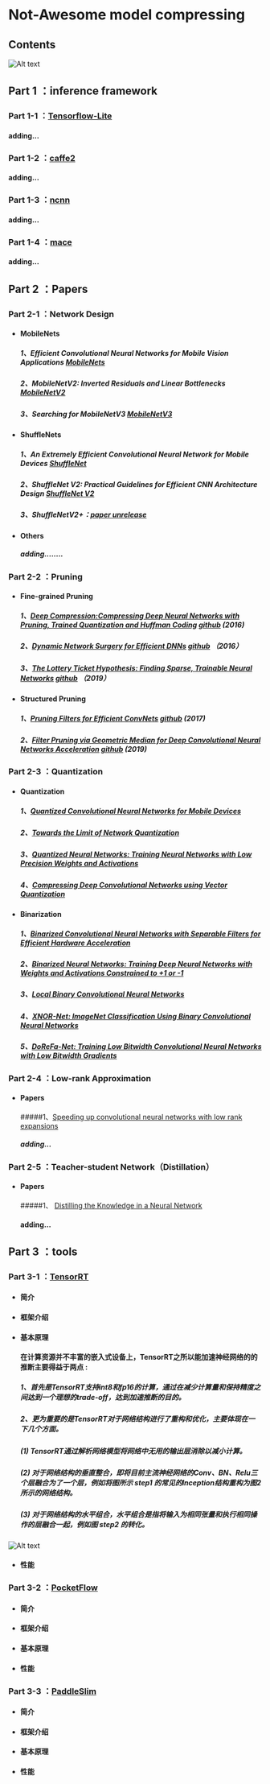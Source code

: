 # Not-Awesome model compressing

## Contents

![Alt text](img/Contents.png)

## Part 1 ：inference framework

### Part 1-1 ：[Tensorflow-Lite](https://www.tensorflow.org/lite)

#### adding...

### Part 1-2 ：[caffe2](https://caffe2.ai)

#### adding...

### Part 1-3 ：[ncnn](https://github.com/Tencent/ncnn)

#### adding...

### Part 1-4 ：[mace](https://github.com/XiaoMi/mace)

#### adding...

## Part 2 ：Papers

###  Part 2-1 ：Network Design

* #### MobileNets

  ##### 1、Efficient Convolutional Neural Networks for Mobile Vision Applications [MobileNets](https://arxiv.org/abs/1704.04861)

  ##### 2、MobileNetV2: Inverted Residuals and Linear Bottlenecks [MobileNetV2](https://arxiv.org/pdf/1801.04381.pdf)

  ##### 3、Searching for MobileNetV3 [MobileNetV3](https://arxiv.org/pdf/1905.02244.pdf) 

* #### ShuffleNets

  ##### 1、An Extremely Efficient Convolutional Neural Network for Mobile Devices [ShuffleNet](https://arxiv.org/abs/1707.01083)

  ##### 2、ShuffleNet V2: Practical Guidelines for Efficient CNN Architecture Design [ShuffleNet V2](https://arxiv.org/abs/1807.11164)

  ##### 3、ShuffleNetV2+：[paper unrelease](https://github.com/hekesai/real-time-network/blob/master)

* #### Others

  ##### adding........

### Part 2-2 ：Pruning

* #### Fine-grained Pruning

  ##### 1、[Deep Compression:Compressing Deep Neural Networks with Pruning, Trained Quantization and Huffman Coding](https://arxiv.org/abs/1510.00149)   [github](https://github.com/songhan/Deep-Compression-AlexNet)  (2016)

  ##### 2、[Dynamic Network Surgery for Efficient DNNs](http://arxiv.org/abs/1608.04493)  [github](https://github.com/yiwenguo/Dynamic-Network-Surgery)  （2016）

  ##### 3、[The Lottery Ticket Hypothesis: Finding Sparse, Trainable Neural Networks](https://arxiv.org/abs/1803.03635)  [github](https://github.com/google-research/lottery-ticket-hypothesis)  （2019）

* #### Structured Pruning

  ##### 1、[Pruning Filters for Efficient ConvNets](https://arxiv.org/abs/1608.08710)  [github](https://github.com/Eric-mingjie/rethinking-network-pruning/tree/master/imagenet/l1-norm-pruning)  (2017)

  ##### 2、[Filter Pruning via Geometric Median for Deep Convolutional Neural Networks Acceleration](https://arxiv.org/abs/1811.00250)  [github](https://github.com/he-y/filter-pruning-geometric-median)  (2019)

### Part 2-3 ：Quantization

* #### Quantization

  ##### 1、[Quantized Convolutional Neural Networks for Mobile Devices](https://arxiv.org/abs/1512.06473)

  ##### 2、[Towards the Limit of Network Quantization](https://arxiv.org/abs/1612.01543)

  ##### 3、[Quantized Neural Networks: Training Neural Networks with Low Precision Weights and Activations](https://arxiv.org/abs/1609.07061)

  ##### 4、[Compressing Deep Convolutional Networks using Vector Quantization](https://arxiv.org/abs/1412.6115)

* #### Binarization

  ##### 1、[Binarized Convolutional Neural Networks with Separable Filters for Efficient Hardware Acceleration](https://arxiv.org/abs/1707.04693)

  ##### 2、[Binarized Neural Networks: Training Deep Neural Networks with Weights and Activations Constrained to +1 or -1](https://arxiv.org/abs/1602.02830)

  ##### 3、[Local Binary Convolutional Neural Networks](https://arxiv.org/abs/1608.06049)

  ##### 4、[XNOR-Net: ImageNet Classification Using Binary Convolutional Neural Networks](https://arxiv.org/abs/1603.05279)

  ##### 5、[DoReFa-Net: Training Low Bitwidth Convolutional Neural Networks with Low Bitwidth Gradients](https://arxiv.org/abs/1606.06160)

### Part 2-4 ：Low-rank Approximation

* #### Papers

  #####1、[Speeding up convolutional neural networks with low rank expansions](http://www.robots.ox.ac.uk/~vgg/publications/2014/Jaderberg14b/jaderberg14b.pdf) 

  ##### adding...

### Part 2-5 ：Teacher-student Network（Distillation）

* #### Papers

  #####1、 [Distilling the Knowledge in a Neural Network](https://arxiv.org/abs/1503.02531)

  #### adding...

## Part 3 ：tools

### Part 3-1 ：[TensorRT](https://docs.nvidia.com/deeplearning/sdk/tensorrt-developer-guide/index.html)

* #### 简介

* #### 框架介绍

* #### 基本原理

  #### 在计算资源并不丰富的嵌入式设备上，TensorRT之所以能加速神经网络的的推断主要得益于两点 :

  ##### 1、首先是TensorRT支持int8和fp16的计算，通过在减少计算量和保持精度之间达到一个理想的trade-off，达到加速推断的目的。

  ##### 2、更为重要的是TensorRT对于网络结构进行了重构和优化，主要体现在一下几个方面。

  ##### (1) TensorRT通过解析网络模型将网络中无用的输出层消除以减小计算。

  ##### (2) 对于网络结构的垂直整合，即将目前主流神经网络的Conv、BN、Relu三个层融合为了一个层，例如将图所示 step1 的常见的Inception结构重构为图2所示的网络结构。

  ##### (3) 对于网络结构的水平组合，水平组合是指将输入为相同张量和执行相同操作的层融合一起，例如图 step2 的转化。

 ![Alt text](img/tensorRT1.png)



* #### 性能

### Part 3-2 ：[PocketFlow](https://github.com/Tencent/PocketFlow)

* #### 简介

* #### 框架介绍

* #### 基本原理

* #### 性能

### Part 3-3 ：[PaddleSlim](https://github.com/PaddlePaddle/models/tree/v1.4/PaddleSlim)

* #### 简介

* #### 框架介绍

* #### 基本原理

* #### 性能







